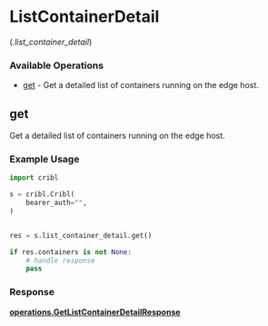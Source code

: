 # ListContainerDetail
(*.list_container_detail*)

### Available Operations

* [get](#get) - Get a detailed list of containers running on the edge host.

## get

Get a detailed list of containers running on the edge host.

### Example Usage

```python
import cribl

s = cribl.Cribl(
    bearer_auth="",
)


res = s.list_container_detail.get()

if res.containers is not None:
    # handle response
    pass
```


### Response

**[operations.GetListContainerDetailResponse](../../models/operations/getlistcontainerdetailresponse.md)**

